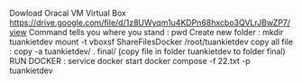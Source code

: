 Dowload Oracal VM Virtual Box 
https://drive.google.com/file/d/1z8UWyqm1u4KDPn68hxcbo3QVLrJBwZP7/view
Command tells you where you stand : pwd
Create new folder : mkdir tuankietdev
mount -t vboxsf ShareFilesDocker /root/tuankietdev
copy all file : copy -a tuankietdev/ . final/ ̣(copy file in folder tuankietdev to folder final)
RUN DOCKER : service docker start
docker compose -f 22.txt -p tuankietdev 
